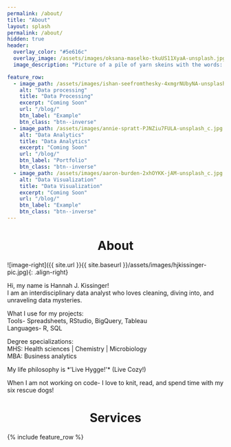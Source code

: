 ```yaml
---
permalink: /about/
title: "About"
layout: splash
permalink: /about/
hidden: true
header:
  overlay_color: "#5e616c"
  overlay_image: /assets/images/oksana-maselko-tkuUS11XyaA-unsplash.jpg
  image_description: "Picture of a pile of yarn skeins with the words: Data driven solutions, hand crafted insights." 

feature_row:
  - image_path: /assets/images/ishan-seefromthesky-4xmgrNUbyNA-unsplash_c.jpg
    alt: "Data processing"
    title: "Data Processing"
    excerpt: "Coming Soon"
    url: "/blog/"
    btn_label: "Example" 
    btn_class: "btn--inverse"
  - image_path: /assets/images/annie-spratt-PJNZiu7FULA-unsplash_c.jpg
    alt: "Data Analytics"
    title: "Data Analytics"
    excerpt: "Coming Soon"
    url: "/blog/"
    btn_label: "Portfolio" 
    btn_class: "btn--inverse"
  - image_path: /assets/images/aaron-burden-2xhOYKK-jAM-unsplash_c.jpg
    alt: "Data Visualization"
    title: "Data Visualization"
    excerpt: "Coming Soon"
    url: "/blog/"
    btn_label: "Example" 
    btn_class: "btn--inverse"
---
```

<h1 style="text-align: center;">About</h1>

![image-right]({{ site.url }}{{ site.baseurl }}/assets/images/hjkissinger-pic.jpg){: .align-right}

<p>Hi, my name is Hannah J. Kissinger! <br> I am an interdisciplinary data analyst who loves cleaning, diving into, and unraveling data mysteries.</p> 

<p>What I use for my projects:<br>Tools- Spreadsheets, RStudio, BigQuery, Tableau<br>Languages- R, SQL</p>

<p>Degree specializations:<br>MHS: Health sciences | Chemistry | Microbiology<br>MBA: Business analytics</p>

<p>My life philosophy is *'Live Hygge!'* (Live Cozy!)</p> 
<p>When I am not working on code- I love to knit, read, and spend time with my six rescue dogs!</p>

<h1 style="text-align: center;">Services</h1>
{% include feature_row %}


